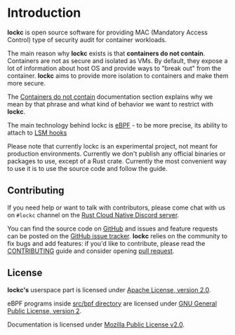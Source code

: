 # Introduction

**lockc** is open source software for providing MAC (Mandatory Access Control)
type of security audit for container workloads.

The main reason why **lockc** exists is that **containers do not contain**.
Containers are not as secure and isolated as VMs. By default, they expose
a lot of information about host OS and provide ways to "break out" from the
container. **lockc** aims to provide more isolation to containers and make them
more secure.

The [Containers do not contain](containers-do-not-contain.md) documentation
section explains why we mean by that phrase and what kind of behavior we want
to restrict with **lockc**.

The main technology behind lockc is [eBPF](https://ebpf.io/) - to be more
precise, its ability to attach to [LSM hooks](https://www.kernel.org/doc/html/latest/bpf/bpf_lsm.html)

Please note that currently lockc is an experimental project, not meant for
production environments. Currently we don't publish any official binaries or
packages to use, except of a Rust crate. Currently the most convenient way
to use it is to use the source code and follow the guide.

## Contributing

If you need help or want to talk with contributors, please come chat with
us on `#lockc` channel on the [Rust Cloud Native Discord server](https://discord.gg/799cmsYB4q).

You can find the source code on [GitHub](https://github.com/rancher-sandbox/lockc)
and issues and feature requests can be posted on the
[GitHub issue tracker](https://github.com/rancher-sandbox/lockc/issues).
**lockc** relies on the community to fix bugs and add features: if you'd like
to contribute, please read the [CONTRIBUTING](https://github.com/rancher-sandbox/lockc/blob/master/CONTRIBUTING.md)
guide and consider opening [pull request](https://github.com/rancher-sandbox/lockc/pulls).

## License

**lockc's** userspace part is licensed under [Apache License, version 2.0](https://github.com/rancher-sandbox/lockc/blob/main/LICENSE).

eBPF programs inside [src/bpf directory](https://github.com/rancher-sandbox/lockc/tree/main/src/bpf)
are licensed under [GNU General Public License, version 2](https://github.com/rancher-sandbox/lockc/blob/main/src/bpf/LICENSE).

Documentation is licensed under [Mozilla Public License v2.0](https://www.mozilla.org/MPL/2.0/).
